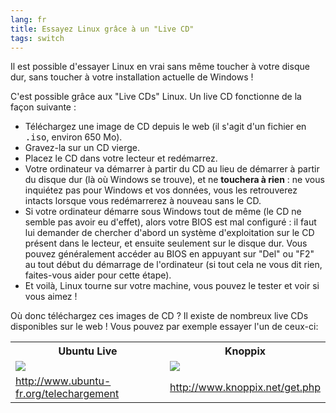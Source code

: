 ```yaml
---
lang: fr
title: Essayez Linux grâce à un "Live CD"
tags: switch
---
```


Il est possible d'essayer Linux en vrai sans même toucher à votre 
disque dur, sans toucher à votre installation actuelle de Windows ! 

C'est possible grâce aux "Live CDs" Linux. Un live CD fonctionne 
de la façon suivante :

<ul>

<li>Téléchargez une image de CD depuis le web (il s'agit d'un 
fichier en <tt>.iso</tt>, environ 650 Mo).</li>

<li>Gravez-la sur un CD vierge.</li>

<li>Placez le CD dans votre lecteur et redémarrez.</li>

<li>Votre ordinateur va démarrer à partir du CD au lieu de démarrer à 
partir du disque dur (là où Windows se trouve), et ne <b>touchera à 
rien</b> : ne vous inquiétez pas pour Windows et vos données, vous les 
retrouverez intacts lorsque vous redémarrerez à nouveau sans le CD.
</li>

<li>Si votre ordinateur démarre sous Windows tout de même (le CD ne 
semble pas avoir eu d'effet), alors votre BIOS est mal configuré : 
il faut lui demander de chercher d'abord un système d'exploitation 
sur le CD présent dans le lecteur, et ensuite seulement sur le disque 
dur. Vous pouvez généralement accéder au BIOS en appuyant sur "Del" ou 
"F2" au tout début du démarrage de l'ordinateur (si tout cela ne 
vous dit rien, faites-vous aider pour cette étape).</li>

<li>Et voilà, Linux tourne sur votre machine, vous pouvez le tester et 
voir si vous aimez ! </li>

</ul>

Où donc téléchargez ces images de CD ? Il existe de nombreux live CDs 
disponibles sur le web ! Vous pouvez par exemple essayer l'un de 
ceux-ci: 

<table cols="2">
<tr>
<th>Ubuntu Live</th>
<th>Knoppix</th>
</tr>

<tr>
<td><a href="Images/ubuntu.png"><img src="Images/ubuntu_thumbnail.png" /></a></td>
<td><a href="Images/knoppix.png"><img src="Images/knoppix_thumbnail.png" /></a></td>
</tr>

<tr>
<td><a 
href="http://www.ubuntu-fr.org/telechargement">http://www.ubuntu-fr.org/telechargement</a></td>
<td><a 
href="http://www.knoppix.net/get.php">http://www.knoppix.net/get.php</a></td>
</tr>

</table>

